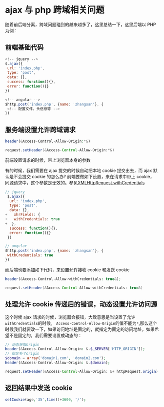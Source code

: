 <!-- Date: 2016-10-05 01:32:18 -->

# ajax 与 php 跨域相关问题

随着前后端分离，跨域问题碰到的越来越多了，这里总结一下，这里后端以 PHP 为例：

## 前端基础代码

```js
<!-- jquery -->
$.ajax({
 url: 'index.php',
 type: 'post',
 data: {},
 success: function(){},
 error: function(){}
})

<!-- angular -->
$http.post('index.php', {name: 'zhangsan'}, {
 <!-- 配置文件、头信息等 -->
})
```

## 服务端设置允许跨域请求

```php
header(&Access-Control-Allow-Origin:*&)
```

```java
request.setHeader(&Access-Control-Allow-Origin:*&)
```

前端设置请求的时候，带上浏览器本身的参数

有的时候，我们需要在 ajax 提交的时候自动把本地 cookie 提交出去，而 ajax 默认是不会提交 cookie 的怎么办? 前端要做如下设置，来在请求中带上 cookie， 同源请求中，这个参数是无效的。参见[XMLHttpRequest.withCredentials](https://developer.mozilla.org/zh-CN/docs/Web/API/XMLHttpRequest/withCredentials)

```js
// jquery
 $.ajax({
  url: 'index.php',
  type: 'post',
  data: {},
+   xhrFields: {
+   withCredentials: true
+  },
  success: function(){},
  error: function(){}
 })

// angular
$http.post('index.php', {name: 'zhangsan'}, {
 withCredentials: true
})
```

而后端也要添加如下代码，来设置允许接收 cookie 和发送 cookie

```php
header(&Access-Control-Allow-withCredentials: true&);
```

```java
request.setHeader(&Access-Control-Allow-withCredentials: true&)
```

## 处理允许 cookie 传递后的错误，动态设置允许访问源

这个时候 ajax 请求的时候，浏览器会报错，大致意思是当设置了允许`withCredentials`的时候， `Access-Control-Allow-Origin`的值不能为`*`,那么这个时候我们就要改一下，如果访问地址是固定的，就指定为固定的访问地址，如果希望不是固定的，我们需要设置成动态的：

```php
// 动态获取origin
header(&Access-Control-Allow-Origin: &.$_SERVER['HTTP_ORIGIN']);
// 指定多个origin
$domain = array('domain1.com', 'domain2.con');
header(&Access-Control-Allow-Origin: &.$domain);
```

```java
request.setHeader(&Access-Control-Allow-Origin: &+ httpRequest.origin)
```

## 返回结果中发送 cookie

```php
setCookie(age,'35',time()+3600, '/');
```
